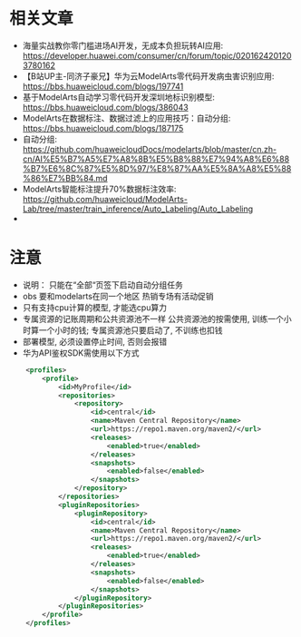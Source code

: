 # 相关文章
+ 海量实战教你零门槛进场AI开发，无成本负担玩转AI应用: https://developer.huawei.com/consumer/cn/forum/topic/0201624201203780162
+ 【B站UP主-同济子豪兄】华为云ModelArts零代码开发病虫害识别应用: https://bbs.huaweicloud.com/blogs/197741
+ 基于ModelArts自动学习零代码开发深圳地标识别模型: https://bbs.huaweicloud.com/blogs/386043
+ ModelArts在数据标注、数据过滤上的应用技巧：自动分组: https://bbs.huaweicloud.com/blogs/187175
+ 自动分组: https://github.com/huaweicloudDocs/modelarts/blob/master/cn.zh-cn/AI%E5%B7%A5%E7%A8%8B%E5%B8%88%E7%94%A8%E6%88%B7%E6%8C%87%E5%8D%97/%E8%87%AA%E5%8A%A8%E5%88%86%E7%BB%84.md
+ ModelArts智能标注提升70%数据标注效率: https://github.com/huaweicloud/ModelArts-Lab/tree/master/train_inference/Auto_Labeling/Auto_Labeling
+ 

# 注意
+  说明： 只能在“全部“页签下启动自动分组任务
+ obs 要和modelarts在同一个地区      热销专场有活动促销
+ 只有支持cpu计算的模型, 才能选cpu算力
+ 专属资源的记账周期和公共资源池不一样   公共资源池的按需使用, 训练一个小时算一个小时的钱; 专属资源池只要启动了, 不训练也扣钱
+ 部署模型, 必须设置停止时间, 否则会报错
+ 华为API鉴权SDK需使用以下方式
```xml
    <profiles>
        <profile>
            <id>MyProfile</id>
            <repositories>
                <repository>
                    <id>central</id>
                    <name>Maven Central Repository</name>
                    <url>https://repo1.maven.org/maven2/</url>
                    <releases>
                        <enabled>true</enabled>
                    </releases>
                    <snapshots>
                        <enabled>false</enabled>
                    </snapshots>
                </repository>
            </repositories>
            <pluginRepositories>
                <pluginRepository>
                    <id>central</id>
                    <name>Maven Central Repository</name>
                    <url>https://repo1.maven.org/maven2/</url>
                    <releases>
                        <enabled>true</enabled>
                    </releases>
                    <snapshots>
                        <enabled>false</enabled>
                    </snapshots>
                </pluginRepository>
            </pluginRepositories>
        </profile>
    </profiles>
    
```